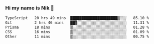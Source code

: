 ### Hi my name is Nik 👋

<!--
**NikDoe/NikDoe** is a ✨ _special_ ✨ repository because its `README.md` (this file) appears on your GitHub profile.

Here are some ideas to get you started:

- 🔭 I’m currently working on ...
- 🌱 I’m currently learning ...
- 👯 I’m looking to collaborate on ...
- 🤔 I’m looking for help with ...
- 💬 Ask me about ...
- 📫 How to reach me: ...
- 😄 Pronouns: ...
- ⚡ Fun fact: ...
-->

<!--START_SECTION:waka-->

```txt
TypeScript   20 hrs 49 mins  █████████████████████▒░░░   85.10 %
Git          2 hrs 46 mins   ██▓░░░░░░░░░░░░░░░░░░░░░░   11.31 %
Prisma       18 mins         ▒░░░░░░░░░░░░░░░░░░░░░░░░   01.28 %
CSS          16 mins         ▒░░░░░░░░░░░░░░░░░░░░░░░░   01.09 %
Other        11 mins         ▒░░░░░░░░░░░░░░░░░░░░░░░░   00.75 %
```

<!--END_SECTION:waka-->
